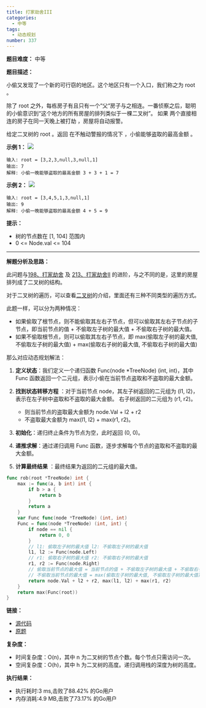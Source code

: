 ```yaml
---
title: 打家劫舍III
categories:
  - 中等
tags:
  - 动态规划
number: 337
---
```


**题目难度：** 中等

**题目描述：**

小偷又发现了一个新的可行窃的地区。这个地区只有一个入口，我们称之为 root 。

除了 root 之外，每栋房子有且只有一个“父“房子与之相连。一番侦察之后，聪明的小偷意识到“这个地方的所有房屋的排列类似于一棵二叉树”。 如果 两个直接相连的房子在同一天晚上被打劫 ，房屋将自动报警。

给定二叉树的 root 。返回 在不触动警报的情况下 ，小偷能够盗取的最高金额 。

**示例 1：**
![](/img/leetcode/337打家劫舍III/rob1-tree.jpg)
```
输入: root = [3,2,3,null,3,null,1] 
输出: 7 
解释: 小偷一晚能够盗取的最高金额 3 + 3 + 1 = 7
```

**示例 2：**
![](/img/leetcode/337打家劫舍III/rob2-tree.jpg)
```
输入: root = [3,4,5,1,3,null,1] 
输出: 9 
解释: 小偷一晚能够盗取的最高金额 4 + 5 = 9
```

**提示：**
- 树的节点数在 [1, 104] 范围内 
- 0 <= Node.val <= 104

---
**解题分析及思路：**

此问题与[198、打家劫舍](../leetcode/198打家劫舍) 及 [213、打家劫舍II](../leetcode/213打家劫舍ii) 的进阶，与之不同的是，这里的房屋排列成了二叉树的结构。

对于二叉树的遍历，可以查看[二叉树](../bTree)的介绍，里面还有三种不同类型的遍历方式。

此题一样，可以分为两种情况：
- 如果偷取了根节点，则不能偷取其左右子节点，但可以偷取其左右子节点的子节点，即当前节点的值 + 不偷取左子树的最大值 + 不偷取右子树的最大值。
- 如果不偷取根节点，则可以偷取其左右子节点，即 max(偷取左子树的最大值, 不偷取左子树的最大值) + max(偷取右子树的最大值, 不偷取右子树的最大值)



那么对应动态规划解法：

1. **定义状态**：我们定义一个递归函数 Func(node *TreeNode) (int, int)，其中 Func 函数返回一个二元组，表示小偷在当前节点盗取和不盗取的最大金额。

2. **找到状态转移方程** ：对于当前节点 node，其左子树返回的二元组为 (l1, l2)，表示在左子树中盗取和不盗取的最大金额。 右子树返回的二元组为 (r1, r2)。
   - 则当前节点的盗取最大金额为 node.Val + l2 + r2
   - 不盗取最大金额为 max(l1, l2) + max(r1, r2)。

3. **初始化**：递归终止条件为节点为空，此时返回 (0, 0)。

4. **递推求解**：通过递归调用 Func 函数，逐步求解每个节点的盗取和不盗取的最大金额。

5. **计算最终结果** ：最终结果为返回的二元组的最大值。


```go
func rob(root *TreeNode) int {
	max := func(a, b int) int {
		if b > a {
			return b
		}
		return a
	}
	var Func func(node *TreeNode) (int, int)
	Func = func(node *TreeNode) (int, int) {
		if node == nil {
			return 0, 0
		}
		// l1: 偷取左子树的最大值 l2: 不偷取左子树的最大值
		l1, l2 := Func(node.Left)
		// r1: 偷取右子树的最大值 r2: 不偷取右子树的最大值
		r1, r2 := Func(node.Right)
		// 偷取当前节点的最大值 = 当前节点的值 + 不偷取左子树的最大值 + 不偷取右子树的最大值
		// 不偷取当前节点的最大值 = max(偷取左子树的最大值, 不偷取左子树的最大值) + max(偷取右子树的最大值, 不偷取右子树的最大值)
		return node.Val + l2 + r2, max(l1, l2) + max(r1, r2)
	}
	return max(Func(root))
}

```

**链接：**
- [源代码](https://github.com/lomtom/algorithm-go/blob/main/leetcode/337打家劫舍III_test.go)
- [原题](https://leetcode.cn/problems/house-robber-iii)

**复杂度：**

- 时间复杂度：O(n)，其中 n 为二叉树的节点个数。每个节点只需访问一次。 
- 空间复杂度：O(h)，其中 h 为二叉树的高度。递归调用栈的深度为树的高度。

**执行结果：**

- 执行耗时:3 ms,击败了88.42% 的Go用户
- 内存消耗:4.9 MB,击败了73.17% 的Go用户
